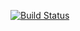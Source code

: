 [![Build Status](http://must-be.org/jenkins/job/consulo-nodejs/badge/icon)](http://must-be.org/jenkins/job/consulo-nodejs/)
